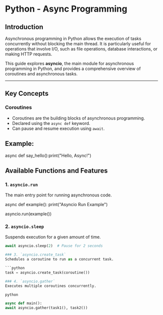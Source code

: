 # Python - Async Programming

## Introduction

Asynchronous programming in Python allows the execution of tasks concurrently without blocking the main thread. It is particularly useful for operations that involve I/O, such as file operations, database interactions, or making HTTP requests.

This guide explores **asyncio**, the main module for asynchronous programming in Python, and provides a comprehensive overview of coroutines and asynchronous tasks.

---

## Key Concepts

### Coroutines
- Coroutines are the building blocks of asynchronous programming.
- Declared using the `async def` keyword.
- Can pause and resume execution using `await`.

## Example:  
async def say_hello():print("Hello, Async!")

## Available Functions and Features

### 1. `asyncio.run`
The main entry point for running asynchronous code.


async def example():
    print("Asyncio Run Example")

asyncio.run(example())

### 2. `asyncio.sleep`
Suspends execution for a given amount of time.

```python
await asyncio.sleep(2)  # Pause for 2 seconds

### 3. `asyncio.create_task`
Schedules a coroutine to run as a concurrent task.

```python
task = asyncio.create_task(coroutine())

### 4. `asyncio.gather`
Executes multiple coroutines concurrently.

python

async def main():
await asyncio.gather(task1(), task2())